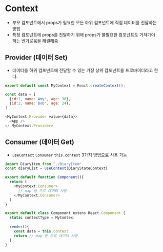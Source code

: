 # Context

* 부모 컴포넌트에서 props가 필요한 모든 하위 컴포넌트에 직접 데이터를 전달하는 방법
* 특정 컴포넌트에 props를 전달하기 위해 props가 불필요한 컴포넌트도 거쳐가야 하는 번거로움을 해결해줌

## Provider (데이터 Set)

* 데이터를 하위 컴포넌트에 전달할 수 있는 가장 상위 컴포넌트를 프로바이더라고 한다.

```js
export default const MyContext = React.createContext();
```

```js
const data = [
  {id:1, name:'Amy', age: 30},
  {id:2, name:'Bob', age: 24},
]

<MyContext.Provider value={data}>
  <App />
</ MyContext.Provider>
```

## Consumer (데이터 Get)

* `useContext` `Consumer` `this.context` 3가지 방법으로 사용 가능

```js
import DiaryItem from "./DiaryItem"
const diaryList = useContext(DiaryStateContext)
```

```js
export default function Component(){
  return (
    <MyContext.Consumer>
      // map 등 으로 데이터 사용 
    </MyContext.Consumer>
  )
}
```

```js
export default class Component extens React.Component {
  static contextType = MyContex;
  
  render(){
    const data = this.context
    return // map 등 으로 데이터 사용 
  }
}
```
